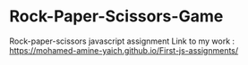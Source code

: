 # Rock-Paper-Scissors-Game
Rock-paper-scissors javascript assignment 
Link to my work : https://mohamed-amine-yaich.github.io/First-js-assignments/
